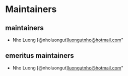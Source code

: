 # Maintainers

## maintainers

* Nho Luong [@nholuongut]<luongutnho@hotmail.com>"

## emeritus maintainers

* Nho Luong [@nholuongut]<luongutnho@hotmail.com>"
